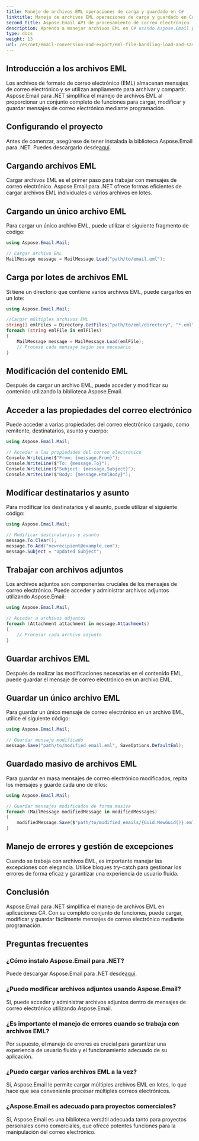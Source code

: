 ```yaml
---
title: Manejo de archivos EML operaciones de carga y guardado en C#
linktitle: Manejo de archivos EML operaciones de carga y guardado en C#
second_title: Aspose.Email API de procesamiento de correo electrónico .NET
description: Aprenda a manejar archivos EML en C# usando Aspose.Email para .NET. Guía paso a paso con ejemplos de código para cargar, modificar y guardar mensajes de correo electrónico.
type: docs
weight: 13
url: /es/net/email-conversion-and-export/eml-file-handling-load-and-save-operations-in-csharp/
---
```


## Introducción a los archivos EML

Los archivos de formato de correo electrónico (EML) almacenan mensajes de correo electrónico y se utilizan ampliamente para archivar y compartir. Aspose.Email para .NET simplifica el manejo de archivos EML al proporcionar un conjunto completo de funciones para cargar, modificar y guardar mensajes de correo electrónico mediante programación.

## Configurando el proyecto

 Antes de comenzar, asegúrese de tener instalada la biblioteca Aspose.Email para .NET. Puedes descargarlo desde[aquí](https://releases.aspose.com/email/net).

## Cargando archivos EML

Cargar archivos EML es el primer paso para trabajar con mensajes de correo electrónico. Aspose.Email para .NET ofrece formas eficientes de cargar archivos EML individuales o varios archivos en lotes.

## Cargando un único archivo EML

Para cargar un único archivo EML, puede utilizar el siguiente fragmento de código:

```csharp
using Aspose.Email.Mail;

// Cargar archivo EML
MailMessage message = MailMessage.Load("path/to/email.eml");
```

## Carga por lotes de archivos EML

Si tiene un directorio que contiene varios archivos EML, puede cargarlos en un lote:

```csharp
using Aspose.Email.Mail;

//Cargar múltiples archivos EML
string[] emlFiles = Directory.GetFiles("path/to/eml/directory", "*.eml");
foreach (string emlFile in emlFiles)
{
    MailMessage message = MailMessage.Load(emlFile);
    // Procese cada mensaje según sea necesario
}
```

## Modificación del contenido EML

Después de cargar un archivo EML, puede acceder y modificar su contenido utilizando la biblioteca Aspose.Email.

## Acceder a las propiedades del correo electrónico

Puede acceder a varias propiedades del correo electrónico cargado, como remitente, destinatarios, asunto y cuerpo:

```csharp
using Aspose.Email.Mail;

// Acceder a las propiedades del correo electrónico
Console.WriteLine($"From: {message.From}");
Console.WriteLine($"To: {message.To}");
Console.WriteLine($"Subject: {message.Subject}");
Console.WriteLine($"Body: {message.HtmlBody}");
```

## Modificar destinatarios y asunto

Para modificar los destinatarios y el asunto, puede utilizar el siguiente código:

```csharp
using Aspose.Email.Mail;

// Modificar destinatarios y asunto
message.To.Clear();
message.To.Add("newrecipient@example.com");
message.Subject = "Updated Subject";
```

## Trabajar con archivos adjuntos

Los archivos adjuntos son componentes cruciales de los mensajes de correo electrónico. Puede acceder y administrar archivos adjuntos utilizando Aspose.Email:

```csharp
using Aspose.Email.Mail;

// Acceder a archivos adjuntos
foreach (Attachment attachment in message.Attachments)
{
    // Procesar cada archivo adjunto
}
```

## Guardar archivos EML

Después de realizar las modificaciones necesarias en el contenido EML, puede guardar el mensaje de correo electrónico en un archivo EML.

## Guardar un único archivo EML

Para guardar un único mensaje de correo electrónico en un archivo EML, utilice el siguiente código:

```csharp
using Aspose.Email.Mail;

// Guardar mensaje modificado
message.Save("path/to/modified_email.eml", SaveOptions.DefaultEml);
```

## Guardado masivo de archivos EML

Para guardar en masa mensajes de correo electrónico modificados, repita los mensajes y guarde cada uno de ellos:

```csharp
using Aspose.Email.Mail;

// Guardar mensajes modificados de forma masiva
foreach (MailMessage modifiedMessage in modifiedMessages)
{
    modifiedMessage.Save($"path/to/modified_emails/{Guid.NewGuid()}.eml", SaveOptions.DefaultEml);
}
```

## Manejo de errores y gestión de excepciones

Cuando se trabaja con archivos EML, es importante manejar las excepciones con elegancia. Utilice bloques try-catch para gestionar los errores de forma eficaz y garantizar una experiencia de usuario fluida.

## Conclusión

Aspose.Email para .NET simplifica el manejo de archivos EML en aplicaciones C#. Con su completo conjunto de funciones, puede cargar, modificar y guardar fácilmente mensajes de correo electrónico mediante programación.

## Preguntas frecuentes

### ¿Cómo instalo Aspose.Email para .NET?

 Puede descargar Aspose.Email para .NET desde[aquí](https://releases.aspose.com/email/net).

### ¿Puedo modificar archivos adjuntos usando Aspose.Email?

Sí, puede acceder y administrar archivos adjuntos dentro de mensajes de correo electrónico utilizando Aspose.Email.

### ¿Es importante el manejo de errores cuando se trabaja con archivos EML?

Por supuesto, el manejo de errores es crucial para garantizar una experiencia de usuario fluida y el funcionamiento adecuado de su aplicación.

### ¿Puedo cargar varios archivos EML a la vez?

Sí, Aspose.Email le permite cargar múltiples archivos EML en lotes, lo que hace que sea conveniente procesar múltiples correos electrónicos.

### ¿Aspose.Email es adecuado para proyectos comerciales?

Sí, Aspose.Email es una biblioteca versátil adecuada tanto para proyectos personales como comerciales, que ofrece potentes funciones para la manipulación del correo electrónico.